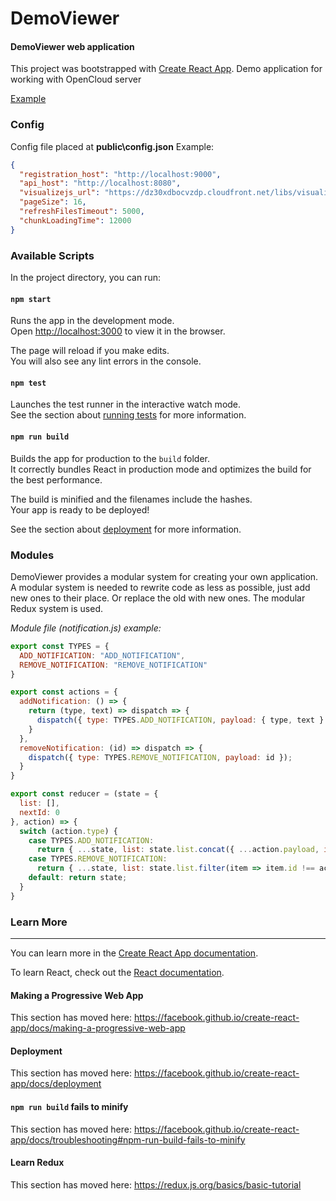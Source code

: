 
DemoViewer
==========

#### DemoViewer web application ####

This project was bootstrapped with [Create React App](https://github.com/facebook/create-react-app).
Demo application for working with OpenCloud server

[Example](http://cloud.opendesign.com/#/)

### Config ###
Config file placed at **public\config.json**
Example:
```json 
{
  "registration_host": "http://localhost:9000",
  "api_host": "http://localhost:8080",
  "visualizejs_url": "https://dz30xdbocvzdp.cloudfront.net/libs/visualizejs/master/Visualize.js",
  "pageSize": 16,
  "refreshFilesTimeout": 5000,
  "chunkLoadingTime": 12000
}
```

### Available Scripts

In the project directory, you can run:

#### `npm start`

Runs the app in the development mode.<br>
Open [http://localhost:3000](http://localhost:3000) to view it in the browser.

The page will reload if you make edits.<br>
You will also see any lint errors in the console.

#### `npm test`

Launches the test runner in the interactive watch mode.<br>
See the section about [running tests](https://facebook.github.io/create-react-app/docs/running-tests) for more information.

#### `npm run build`

Builds the app for production to the `build` folder.<br>
It correctly bundles React in production mode and optimizes the build for the best performance.

The build is minified and the filenames include the hashes.<br>
Your app is ready to be deployed!

See the section about [deployment](https://facebook.github.io/create-react-app/docs/deployment) for more information.


### Modules ###

DemoViewer provides a modular system for creating your own application. A modular system is needed to rewrite code as less as possible, just add new ones to their place. Or replace the old with new ones. The modular Redux system is used.

*Module file (notification.js) example:*
```javascript
export const TYPES = {
  ADD_NOTIFICATION: "ADD_NOTIFICATION",
  REMOVE_NOTIFICATION: "REMOVE_NOTIFICATION"
}

export const actions = {
  addNotification: () => {
    return (type, text) => dispatch => {
      dispatch({ type: TYPES.ADD_NOTIFICATION, payload: { type, text } });
    }
  },
  removeNotification: (id) => dispatch => {
    dispatch({ type: TYPES.REMOVE_NOTIFICATION, payload: id });
  }
}

export const reducer = (state = {
  list: [],
  nextId: 0
}, action) => {
  switch (action.type) {
    case TYPES.ADD_NOTIFICATION:
      return { ...state, list: state.list.concat({ ...action.payload, id: state.nextId }), nextId: ++state.nextId };
    case TYPES.REMOVE_NOTIFICATION:
      return { ...state, list: state.list.filter(item => item.id !== action.payload) }
    default: return state;
  }
}

```

### Learn More
--------------

You can learn more in the [Create React App documentation](https://facebook.github.io/create-react-app/docs/getting-started).

To learn React, check out the [React documentation](https://reactjs.org/).

#### Making a Progressive Web App

This section has moved here: https://facebook.github.io/create-react-app/docs/making-a-progressive-web-app

#### Deployment

This section has moved here: https://facebook.github.io/create-react-app/docs/deployment

#### `npm run build` fails to minify

This section has moved here: https://facebook.github.io/create-react-app/docs/troubleshooting#npm-run-build-fails-to-minify

#### Learn Redux

This section has moved here: https://redux.js.org/basics/basic-tutorial